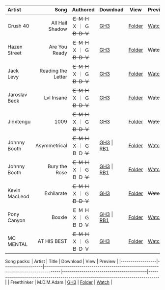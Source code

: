 | Artist           | Song               | Authored                                            | Download                                                                                                                | View                                      | Preview                                              |
|:-----------------|-------------------:|-----------------------------------------------------|-------------------------------------------------------------------------------------------------------------------------|-------------------------------------------|------------------------------------------------------|
| Crush 40         | All Hail Shadow    |  ~~Ｅ    Ｍ    Ｈ~~  Ｘ  ｜  Ｇ   ~~Ｂ     Ｄ     Ｖ~~ | [GH3](All%20Hail%20Shadow/download.zip?raw=true)                                                                        | [Folder](All%20Hail%20Shadow)             | [Watch](https://www.youtube.com/watch?v=2C2t_Anr0K8) |
| Hazen Street     | Are You Ready      |  ~~Ｅ    Ｍ    Ｈ~~  Ｘ  ｜  Ｇ   ~~Ｂ     Ｄ     Ｖ~~ | [GH3](Are%20You%20Ready/download.zip?raw=true)                                                                          | [Folder](Are%20You%20Ready)               | ~~Watch~~                                            |
| Jack Levy        | Reading the Letter |  ~~Ｅ    Ｍ    Ｈ~~  Ｘ  ｜  Ｇ   ~~Ｂ     Ｄ     Ｖ~~ | [GH3](Reading%20the%20Letter/download.zip?raw=true)                                                                     | [Folder](Reading%20the%20Letter)          | [Watch](https://www.youtube.com/watch?v=xtOhAE0F6lc) |
| Jaroslav Beck    | Lvl Insane         |  ~~Ｅ    Ｍ    Ｈ~~  Ｘ  ｜  Ｇ   ~~Ｂ     Ｄ     Ｖ~~ | [GH3](Lvl%20Insane/download.zip?raw=true)                                                                               | [Folder](Lvl%20Insane)                    | ~~Watch~~                                            |
| Jinxtengu        | 1009               |  ~~Ｅ    Ｍ    Ｈ~~  Ｘ  ｜  Ｇ   ~~Ｂ     Ｄ     Ｖ~~ | [GH3](1009/download.zip?raw=true)                                                                                       | [Folder](1009)                            | ~~Watch~~                                            |
| Johnny Booth     | Asymmetrical       |  ~~Ｅ    Ｍ    Ｈ~~  Ｘ  ｜  Ｇ     Ｂ     Ｄ   ~~Ｖ~~ | [GH3](Asymmetrical/download.zip?raw=true)                   \|  [RB1](Asymmetrical/RBN/download.zip?raw=true)           | [Folder](Asymmetrical)                    | [Watch](https://www.youtube.com/watch?v=2iegD-LR8RE) |
| Johnny Booth     | Bury the Rose      |  ~~Ｅ    Ｍ    Ｈ~~  Ｘ  ｜  Ｇ     Ｂ     Ｄ   ~~Ｖ~~ | [GH3](Bury%20the%20Rose/download.zip?raw=true)              \|  [RB1](Bury%the%Rose/RBN/download.zip?raw=true)          | [Folder](Bury%20the%20Rose)               | [Watch](https://www.youtube.com/watch?v=tEwbZxRsfl8) |
| Kevin MacLeod    | Exhilarate         |  ~~Ｅ    Ｍ    Ｈ~~  Ｘ  ｜  Ｇ   ~~Ｂ     Ｄ     Ｖ~~ | [GH3](Exhilarate/download.zip?raw=true)                                                                                 | [Folder](Exhilarate)                      | ~~Watch~~                                            |
| Pony Canyon      | Boxxle             |    Ｅ    Ｍ    Ｈ    Ｘ  ｜  Ｇ     Ｂ     Ｄ   ~~Ｖ~~ | [GH3](Boxxle/download.zip?raw=true)                         \|  [RB1](Boxxle/RBN/download.zip?raw=true)                 | [Folder](Boxxle)                          | [Watch](https://www.youtube.com/watch?v=Hz-YbfT_WY0) |
| MC MENTAL        | AT HIS BEST        |  ~~Ｅ    Ｍ    Ｈ~~  Ｘ  ｜  Ｇ   ~~Ｂ     Ｄ     Ｖ~~ | [GH3](MC%20MENTAL%20AT%20HIS%20BEST/download.zip?raw=true)                                                              | [Folder](MC%20MENTAL%20AT%20HIS%20BEST)   | [Watch](https://www.youtube.com/watch?v=BLPCrlugpno) |

Song packs:
| Artist           | Title              | Download                                                                             | View                                      | Preview                                                                           |
|------------------|--------------------|--------------------------------------------------------------------------------------|-------------------------------------------|-----------------------------------------------------------------------------------|
| Freethinker      | M.D.M.Adam         | [GH3](https://drive.google.com/uc?id=1bZ5DoGUn97XQQbIoijj4OK4-r47jq_tW)              | [Folder](M.D.M.Adam)                      | [Watch](https://www.youtube.com/playlist?list=PLY98cQxGyvx2HHn1v-6ApRCj7O1HO8I6t) |
